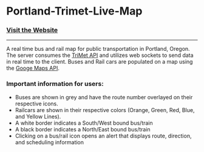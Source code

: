 # Portland-Trimet-Live-Map
### **[Visit the Website](https://portland-trimet-live-map.herokuapp.com/)**
---

A real time bus and rail map for public transportation in Portland, Oregon. The server consumes the [TriMet API](https://developer.trimet.org/) and utilizes web sockets to send data in real time to the client. Buses and Rail cars are populated on a map using the [Googe Maps API](https://developers.google.com).

### Important information for users:
* Buses are shown in grey and have the route number overlayed on their respective icons.
* Railcars are shown in their respective colors (Orange, Green, Red, Blue, and Yellow Lines).
* A white border indicates a South/West bound bus/train
* A black border indicates a North/East bound bus/train
* Clicking on a bus/rail icon opens an alert that displays route, direction, and scheduling information
